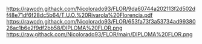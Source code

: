 https://rawcdn.githack.com/Nicolorado93/FLOR/9da60744a202113f2d502df48e71df6f28dc5b64/T.U.O.%20Rivarola%20Florencia.pdf
https://rawcdn.githack.com/Nicolorado93/FLOR/653fa73f3a53734ad9938026ac1b6e2f9df2bb58/DIPLOMA%20FLOR.png
https://raw.githack.com/Nicolorado93/FLOR/main/DIPLOMA%20FLOR.png
